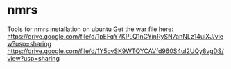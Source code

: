 # nmrs
Tools for nmrs installation on ubuntu
Get the war file here: https://drive.google.com/file/d/1pEFqY7KPLQ1nCYinRySN7anNLz14uiXJ/view?usp=sharing
 https://drive.google.com/file/d/1Y5ovSK9WTQYCAVfd960S4uI2UQy8vgDS/view?usp=sharing
